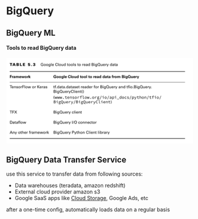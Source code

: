 
# BigQuery
## BigQuery ML

#### Tools to read BigQuery data
![tools-to-read-bigquery-data](attachments/tools-to-read-bigquery-data.png)

## BigQuery Data Transfer Service

use this service to transfer data from following sources:

- Data warehouses (teradata, amazon redshift)
- External cloud provider amazon s3
- Google SaaS apps like [Cloud Storage](cloud-storage.md), Google Ads, etc

after a one-time config, automatically loads data on a regular basis